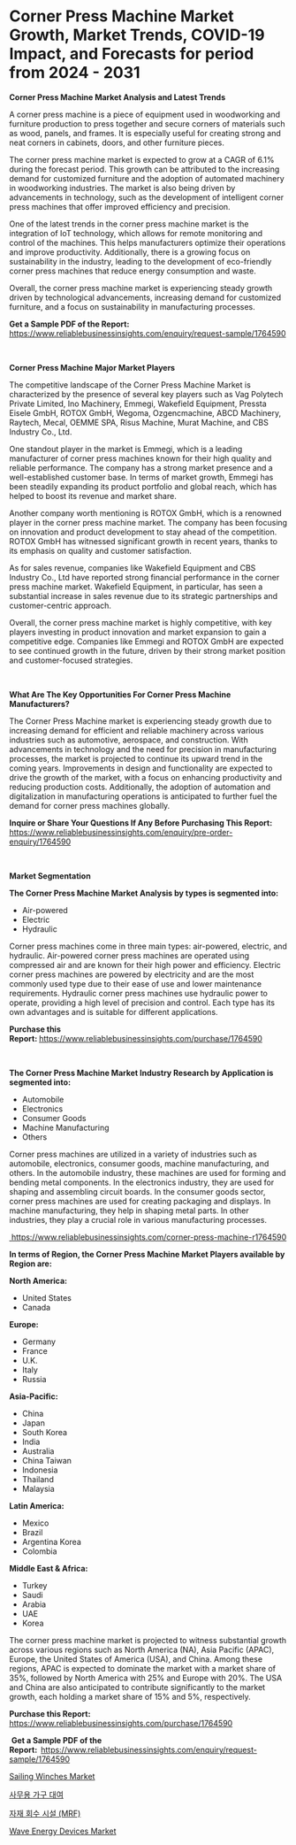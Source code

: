 <p><h1>Corner Press Machine Market Growth, Market Trends, COVID-19 Impact, and Forecasts for period from 2024 - 2031</h1></p><p><strong>Corner Press Machine Market Analysis and Latest Trends</strong></p>
<p><p>A corner press machine is a piece of equipment used in woodworking and furniture production to press together and secure corners of materials such as wood, panels, and frames. It is especially useful for creating strong and neat corners in cabinets, doors, and other furniture pieces.</p><p>The corner press machine market is expected to grow at a CAGR of 6.1% during the forecast period. This growth can be attributed to the increasing demand for customized furniture and the adoption of automated machinery in woodworking industries. The market is also being driven by advancements in technology, such as the development of intelligent corner press machines that offer improved efficiency and precision.</p><p>One of the latest trends in the corner press machine market is the integration of IoT technology, which allows for remote monitoring and control of the machines. This helps manufacturers optimize their operations and improve productivity. Additionally, there is a growing focus on sustainability in the industry, leading to the development of eco-friendly corner press machines that reduce energy consumption and waste.</p><p>Overall, the corner press machine market is experiencing steady growth driven by technological advancements, increasing demand for customized furniture, and a focus on sustainability in manufacturing processes.</p></p>
<p><strong>Get a Sample PDF of the Report:&nbsp;</strong> <a href="https://www.reliablebusinessinsights.com/enquiry/request-sample/1764590">https://www.reliablebusinessinsights.com/enquiry/request-sample/1764590</a></p>
<p>&nbsp;</p>
<p><strong>Corner Press Machine Major Market Players</strong></p>
<p><p>The competitive landscape of the Corner Press Machine Market is characterized by the presence of several key players such as Vag Polytech Private Limited, Ino Machinery, Emmegi, Wakefield Equipment, Pressta Eisele GmbH, ROTOX GmbH, Wegoma, Ozgencmachine, ABCD Machinery, Raytech, Mecal, OEMME SPA, Risus Machine, Murat Machine, and CBS Industry Co., Ltd. </p><p>One standout player in the market is Emmegi, which is a leading manufacturer of corner press machines known for their high quality and reliable performance. The company has a strong market presence and a well-established customer base. In terms of market growth, Emmegi has been steadily expanding its product portfolio and global reach, which has helped to boost its revenue and market share. </p><p>Another company worth mentioning is ROTOX GmbH, which is a renowned player in the corner press machine market. The company has been focusing on innovation and product development to stay ahead of the competition. ROTOX GmbH has witnessed significant growth in recent years, thanks to its emphasis on quality and customer satisfaction.</p><p>As for sales revenue, companies like Wakefield Equipment and CBS Industry Co., Ltd have reported strong financial performance in the corner press machine market. Wakefield Equipment, in particular, has seen a substantial increase in sales revenue due to its strategic partnerships and customer-centric approach.</p><p>Overall, the corner press machine market is highly competitive, with key players investing in product innovation and market expansion to gain a competitive edge. Companies like Emmegi and ROTOX GmbH are expected to see continued growth in the future, driven by their strong market position and customer-focused strategies.</p></p>
<p>&nbsp;</p>
<p><strong>What Are The Key Opportunities For Corner Press Machine Manufacturers?</strong></p>
<p><p>The Corner Press Machine market is experiencing steady growth due to increasing demand for efficient and reliable machinery across various industries such as automotive, aerospace, and construction. With advancements in technology and the need for precision in manufacturing processes, the market is projected to continue its upward trend in the coming years. Improvements in design and functionality are expected to drive the growth of the market, with a focus on enhancing productivity and reducing production costs. Additionally, the adoption of automation and digitalization in manufacturing operations is anticipated to further fuel the demand for corner press machines globally.</p></p>
<p><strong>Inquire or Share Your Questions If Any Before Purchasing This Report:</strong> <a href="https://www.reliablebusinessinsights.com/enquiry/pre-order-enquiry/1764590">https://www.reliablebusinessinsights.com/enquiry/pre-order-enquiry/1764590</a></p>
<p>&nbsp;</p>
<p><strong>Market Segmentation</strong></p>
<p><strong>The Corner Press Machine Market Analysis by types is segmented into:</strong></p>
<p><ul><li>Air-powered</li><li>Electric</li><li>Hydraulic</li></ul></p>
<p><p>Corner press machines come in three main types: air-powered, electric, and hydraulic. Air-powered corner press machines are operated using compressed air and are known for their high power and efficiency. Electric corner press machines are powered by electricity and are the most commonly used type due to their ease of use and lower maintenance requirements. Hydraulic corner press machines use hydraulic power to operate, providing a high level of precision and control. Each type has its own advantages and is suitable for different applications.</p></p>
<p><strong>Purchase this Report:&nbsp;</strong><a href="https://www.reliablebusinessinsights.com/purchase/1764590">https://www.reliablebusinessinsights.com/purchase/1764590</a></p>
<p>&nbsp;</p>
<p><strong>The Corner Press Machine Market Industry Research by Application is segmented into:</strong></p>
<p><ul><li>Automobile</li><li>Electronics</li><li>Consumer Goods</li><li>Machine Manufacturing</li><li>Others</li></ul></p>
<p><p>Corner press machines are utilized in a variety of industries such as automobile, electronics, consumer goods, machine manufacturing, and others. In the automobile industry, these machines are used for forming and bending metal components. In the electronics industry, they are used for shaping and assembling circuit boards. In the consumer goods sector, corner press machines are used for creating packaging and displays. In machine manufacturing, they help in shaping metal parts. In other industries, they play a crucial role in various manufacturing processes.</p></p>
<p><a href="https://www.reliablebusinessinsights.com/corner-press-machine-r1764590">&nbsp;https://www.reliablebusinessinsights.com/corner-press-machine-r1764590</a></p>
<p><strong>In terms of Region, the Corner Press Machine Market Players available by Region are:</strong></p>
<p>
    <p> <strong> North America: </strong>
        <ul>
            <li>United States</li>
            <li>Canada</li>
        </ul>
        </p> 
    <p> <strong> Europe: </strong>
        <ul>
            <li>Germany</li>
            <li>France</li>
            <li>U.K.</li>
            <li>Italy</li>
            <li>Russia</li>
        </ul>
        </p> 
    <p> <strong> Asia-Pacific: </strong>
        <ul>
            <li>China</li>
            <li>Japan</li>
            <li>South Korea</li>
            <li>India</li>
            <li>Australia</li>
            <li>China Taiwan</li>
            <li>Indonesia</li>
            <li>Thailand</li>
            <li>Malaysia</li>
        </ul>
        </p> 
    <p> <strong> Latin America: </strong>
        <ul>
            <li>Mexico</li>
            <li>Brazil</li>
            <li>Argentina Korea</li>
            <li>Colombia</li>
        </ul>
        </p> 
    <p> <strong> Middle East & Africa: </strong>
        <ul>
            <li>Turkey</li>
            <li>Saudi</li>
            <li>Arabia</li>
            <li>UAE</li>
            <li>Korea</li>
        </ul>
    </p>
    </p>
<p><p>The corner press machine market is projected to witness substantial growth across various regions such as North America (NA), Asia Pacific (APAC), Europe, the United States of America (USA), and China. Among these regions, APAC is expected to dominate the market with a market share of 35%, followed by North America with 25% and Europe with 20%. The USA and China are also anticipated to contribute significantly to the market growth, each holding a market share of 15% and 5%, respectively.</p></p>
<p><strong>Purchase this Report: </strong><a href="https://www.reliablebusinessinsights.com/purchase/1764590">https://www.reliablebusinessinsights.com/purchase/1764590</a></p>
<p>&nbsp;<strong>Get a Sample PDF of the Report:&nbsp;&nbsp;</strong><a href="https://www.reliablebusinessinsights.com/enquiry/request-sample/1764590">https://www.reliablebusinessinsights.com/enquiry/request-sample/1764590</a></p>
<p><strong></strong></p>
<p><p><a href="https://github.com/rahu1506/Market-Research-Report-List-5/blob/main/sailing-winches-market.md">Sailing Winches Market</a></p><p><a href="https://github.com/bvubpqd5241630/Market-Research-Report-List-2/blob/main/2590518171431.md">사무용 가구 대여</a></p><p><a href="https://github.com/khytkeqagplkzqvh/Market-Research-Report-List-2/blob/main/4156516171432.md">자재 회수 시설 (MRF)</a></p><p><a href="https://github.com/FassouRP/Market-Research-Report-List-5/blob/main/wave-energy-devices-market.md">Wave Energy Devices Market</a></p></p>